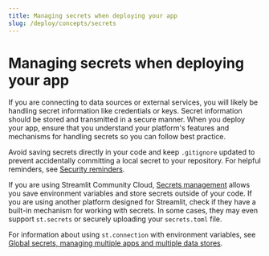 ```yaml
---
title: Managing secrets when deploying your app
slug: /deploy/concepts/secrets
---
```


# Managing secrets when deploying your app

If you are connecting to data sources or external services, you will likely be handling secret information like credentials or keys. Secret information should be stored and transmitted in a secure manner. When you deploy your app, ensure that you understand your platform's features and mechanisms for handling secrets so you can follow best practice.

Avoid saving secrets directly in your code and keep `.gitignore` updated to prevent accidentally committing a local secret to your repository. For helpful reminders, see [Security reminders](/develop/concepts/connections/security-reminders).

If you are using Streamlit Community Cloud, [Secrets management](/deploy/streamlit-community-cloud/deploy-your-app/secrets-management) allows you save environment variables and store secrets outside of your code. If you are using another platform designed for Streamlit, check if they have a built-in mechanism for working with secrets. In some cases, they may even support `st.secrets` or securely uploading your `secrets.toml` file.

For information about using `st.connection` with environment variables, see [Global secrets, managing multiple apps and multiple data stores](/develop/concepts/connections/connecting-to-data#global-secrets-managing-multiple-apps-and-multiple-data-stores).
